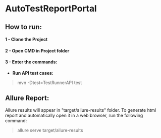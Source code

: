# AutoTestReportPortal

## How to run:
#### 1 - Clone the Project
#### 2 - Open CMD in Project folder
#### 3 - Enter the commands:
- **Run API test cases:**
> mvn -Dtest=TestRunnerAPI test


## Allure Report:
Allure results will appear in "target/allure-results" folder. To generate html report and automatically open it in a web browser, run the following command:
> allure serve target/allure-results
